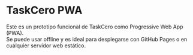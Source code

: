 # TaskCero PWA

Este es un prototipo funcional de TaskCero como Progressive Web App (PWA).  
Se puede usar offline y es ideal para desplegarse con GitHub Pages o en cualquier servidor web estático.

